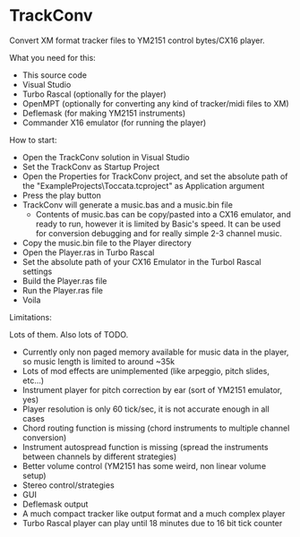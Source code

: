 # TrackConv
Convert XM format tracker files to YM2151 control bytes/CX16 player.

What you need for this:

- This source code
- Visual Studio
- Turbo Rascal (optionally for the player)
- OpenMPT (optionally for converting any kind of tracker/midi files to XM)
- Deflemask (for making YM2151 instruments)
- Commander X16 emulator (for running the player)

How to start:

- Open the TrackConv solution in Visual Studio
- Set the TrackConv as Startup Project
- Open the Properties for TrackConv project, and set the absolute path of the "ExampleProjects\Toccata.tcproject" as Application argument
- Press the play button
- TrackConv will generate a music.bas and a music.bin file
  - Contents of music.bas can be copy/pasted into a CX16 emulator, and ready to run, however it is limited by Basic's speed. It can be used for conversion debugging and for really simple 2-3 channel music.
- Copy the music.bin file to the Player directory
- Open the Player.ras in Turbo Rascal
- Set the absolute path of your CX16 Emulator in the Turbol Rascal settings
- Build the Player.ras file
- Run the Player.ras file
- Voila

Limitations:

Lots of them. Also lots of TODO.

- Currently only non paged memory available for music data in the player, so music length is limited to around ~35k
- Lots of mod effects are unimplemented (like arpeggio, pitch slides, etc...)
- Instrument player for pitch correction by ear (sort of YM2151 emulator, yes)
- Player resolution is only 60 tick/sec, it is not accurate enough in all cases
- Chord routing function is missing (chord instruments to multiple channel conversion)
- Instrument autospread function is missing (spread the instruments between channels by different strategies)
- Better volume control (YM2151 has some weird, non linear volume setup)
- Stereo control/strategies
- GUI
- Deflemask output
- A much compact tracker like output format and a much complex player
- Turbo Rascal player can play until 18 minutes due to 16 bit tick counter
